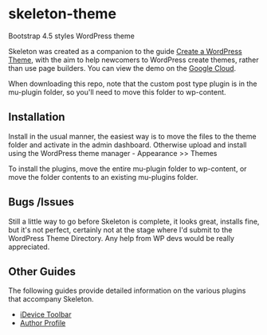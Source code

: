 # skeleton-theme
Bootstrap 4.5 styles WordPress theme

Skeleton was created as a companion to the guide [Create a WordPress Theme](https://leemiller.club/documents/create-a-wordpress-theme-guide/), with the aim to help newcomers to WordPress create themes, rather than use page builders. You can view the demo on the [Google Cloud](http://34.65.192.5/).

When downloading this repo, note that the custom post type plugin is in the mu-plugin folder, so you'll need to move this folder to wp-content.

## Installation

Install in the usual manner, the easiest way is to move the files to the theme folder and activate in the admin dashboard. Otherwise upload and install using the WordPress theme manager - Appearance >> Themes

To install the plugins, move the entire mu-plugin folder to wp-content, or move the folder contents to an existing mu-plugins folder.

## Bugs /Issues

Still a little way to go before Skeleton is complete, it looks great, installs fine, but it's not perfect, certainly not at the stage where I'd submit to the WordPress Theme Directory. Any help from WP devs would be really appreciated.

## Other Guides

The following guides provide detailed information on the various plugins that accompany Skeleton.

* [iDevice Toolbar](https://leemiller.club/portfolio/idevice-toolbar/)
* [Author Profile](https://leemiller.club/portfolio/custom-author-bio/)
